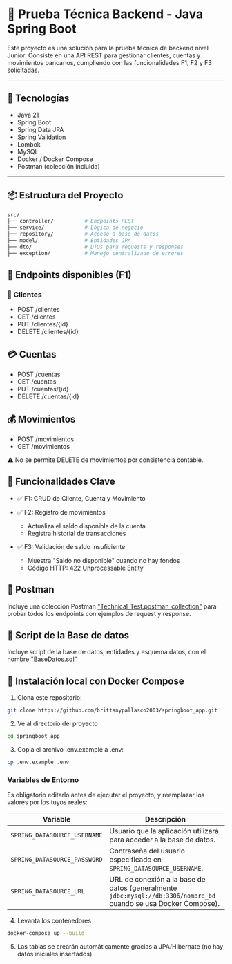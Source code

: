 # 🏦 Prueba Técnica Backend - Java Spring Boot

Este proyecto es una solución para la prueba técnica de backend nivel Junior. Consiste en una API REST para gestionar clientes, cuentas y movimientos bancarios, cumpliendo con las funcionalidades F1, F2 y F3 solicitadas.

---

## 🚀 Tecnologías

- Java 21
- Spring Boot
- Spring Data JPA
- Spring Validation
- Lombok
- MySQL
- Docker / Docker Compose
- Postman (colección incluida)

---

## 📦 Estructura del Proyecto

```bash
src/
├── controller/          # Endpoints REST
├── service/             # Lógica de negocio
├── repository/          # Acceso a base de datos
├── model/               # Entidades JPA
├── dto/                 # DTOs para requests y responses
├── exception/           # Manejo centralizado de errores
```
## 🧪 Endpoints disponibles (F1)
### 👤 Clientes
- POST /clientes
- GET /clientes
- PUT /clientes/{id}
- DELETE /clientes/{id}

## 💳 Cuentas
- POST /cuentas
- GET /cuentas
- PUT /cuentas/{id}
- DELETE /cuentas/{id}

## 💰 Movimientos
- POST /movimientos
- GET /movimientos

⚠️ No se permite DELETE de movimientos por consistencia contable.

## 🔁 Funcionalidades Clave
- ✅ F1: CRUD de Cliente, Cuenta y Movimiento
- ✅ F2: Registro de movimientos 
    - Actualiza el saldo disponible de la cuenta
    - Registra historial de transacciones

- ✅ F3: Validación de saldo insuficiente
    - Muestra "Saldo no disponible" cuando no hay fondos
    - Código HTTP: 422 Unprocessable Entity

## 📂 Postman
Incluye una colección Postman ["Technical_Test.postman_collection"](Technical_Test.postman_collection.json) para probar todos los endpoints con ejemplos de request y response.

## 📄 Script de la Base de datos
Incluye script de la base de datos, entidades y esquema datos, con el nombre ["BaseDatos.sql"](./src/main/resources/BaseDatos.sql)

## 🔧 Instalación local con Docker Compose

1. Clona este repositorio:

```bash
git clone https://github.com/brittanypallasco2003/springboot_app.git
```

2. Ve al directorio del proyecto

```bash
cd springboot_app
```

3. Copia el archivo .env.example a .env:

```bash
cp .env.example .env
```

### Variables de Entorno

Es obligatorio editarlo antes de ejecutar el proyecto, y reemplazar los valores por los tuyos reales:

| Variable                | Descripción                                                                                                      |
| ----------------------- | ---------------------------------------------------------------------------------------------------------------- |
| `SPRING_DATASOURCE_USERNAME`            | Usuario que la aplicación utilizará para acceder a la base de datos.                                             |
| `SPRING_DATASOURCE_PASSWORD`        | Contraseña del usuario especificado en `SPRING_DATASOURCE_USERNAME`.                                                             |
| `SPRING_DATASOURCE_URL` | URL de conexión a la base de datos (generalmente `jdbc:mysql://db:3306/nombre_bd` cuando se usa Docker Compose). |

4. Levanta los contenedores

```bash
docker-compose up --build
```

5. Las tablas se crearán automáticamente gracias a JPA/Hibernate (no hay datos iniciales insertados).
